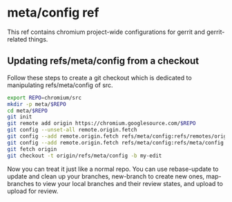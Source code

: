# meta/config ref
This ref contains chromium project-wide configurations
for gerrit and gerrit-related things.

## Updating refs/meta/config from a checkout
Follow these steps to create a git checkout which is dedicated to manipulating refs/meta/config of src.

```bash
export REPO=chromium/src
mkdir -p meta/$REPO
cd meta/$REPO
git init
git remote add origin https://chromium.googlesource.com/$REPO
git config --unset-all remote.origin.fetch
git config --add remote.origin.fetch refs/meta/config:refs/remotes/origin/refs/meta/config
git config --add remote.origin.fetch refs/meta/config:refs/meta/config
git fetch origin
git checkout -t origin/refs/meta/config -b my-edit
```

Now you can treat it just like a normal repo. You can use rebase-update to update and clean up your branches, new-branch to create new ones, map-branches to view your local branches and their review states, and upload to upload for review.

